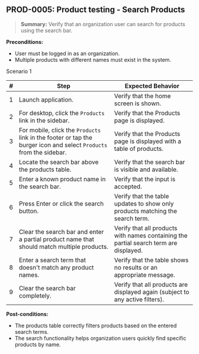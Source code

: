 ## **PROD-0005:** Product testing - Search Products

> **Summary:** Verify that an organization user can search for products using the search bar.

**Preconditions:**

- User must be logged in as an organization.
- Multiple products with different names must exist in the system.

Scenario 1

| #   | Step                                                                                                               | Expected Behavior                                                                     |
| --- | ------------------------------------------------------------------------------------------------------------------ | ------------------------------------------------------------------------------------- |
| 1   | Launch application.                                                                                                | Verify that the home screen is shown.                                                 |
| 2   | For desktop, click the `Products` link in the sidebar.                                                             | Verify that the Products page is displayed.                                           |
| 3   | For mobile, click the `Products` link in the footer or tap the burger icon and select `Products` from the sidebar. | Verify that the Products page is displayed with a table of products.                  |
| 4   | Locate the search bar above the products table.                                                                    | Verify that the search bar is visible and available.                                  |
| 5   | Enter a known product name in the search bar.                                                                      | Verify that the input is accepted.                                                    |
| 6   | Press Enter or click the search button.                                                                            | Verify that the table updates to show only products matching the search term.         |
| 7   | Clear the search bar and enter a partial product name that should match multiple products.                         | Verify that all products with names containing the partial search term are displayed. |
| 8   | Enter a search term that doesn't match any product names.                                                          | Verify that the table shows no results or an appropriate message.                     |
| 9   | Clear the search bar completely.                                                                                   | Verify that all products are displayed again (subject to any active filters).         |

**Post-conditions:**

- The products table correctly filters products based on the entered search terms.
- The search functionality helps organization users quickly find specific products by name.

